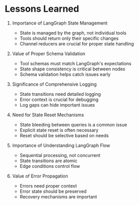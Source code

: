 # Lessons Learned

1. Importance of LangGraph State Management
   - State is managed by the graph, not individual tools
   - Tools should return only their specific changes
   - Channel reducers are crucial for proper state handling

2. Value of Proper Schema Validation
   - Tool schemas must match LangGraph's expectations
   - State shape consistency is critical between nodes
   - Schema validation helps catch issues early

3. Significance of Comprehensive Logging
   - State transitions need detailed logging
   - Error context is crucial for debugging
   - Log gaps can hide important issues

4. Need for State Reset Mechanisms
   - State bleeding between queries is a common issue
   - Explicit state reset is often necessary
   - Reset should be selective based on needs

5. Importance of Understanding LangGraph Flow
   - Sequential processing, not concurrent
   - State transitions are atomic
   - Edge conditions control flow

6. Value of Error Propagation
   - Errors need proper context
   - Error state should be preserved
   - Recovery mechanisms are important
